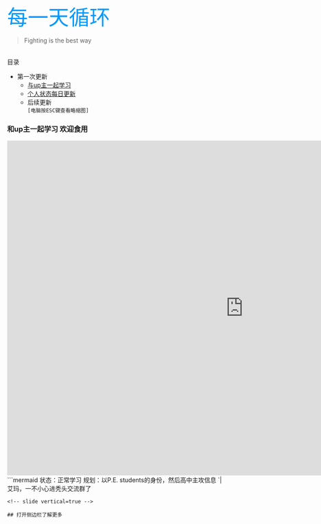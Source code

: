 <font color=#0099ff size=7 face="黑体">每一天循环</font>
> Fighting is the best way 

<!-- slide -->
</br>目录
+ 第一次更新
    * [与up主一起学习](https://kai.52yi.vip/#/2/1)
    * [个人状态每日更新](https://kai.52yi.vip/#/3)
    * 后续更新
</br>`[电脑按ESC键查看略缩图]`
<!-- slide -->
### 和up主一起学习 **欢迎食用**
<!-- slide vertical=true -->
<iframe 
    width="1100" 
    height="780" 
    src="https://live.bilibili.com/8397302"
    scrolling="no" 
    border="0" 
    frameborder="no" 
    framespacing="0" 
    allowfullscreen="false"> 
    </iframe>
<!-- slide -->
```mermaid
状态：正常学习
规划：以P.E. students的身份，然后高中主攻信息
`|艾玛，一不小心进秃头交流群了

```
<!-- slide vertical=true -->

## 打开侧边栏了解更多

